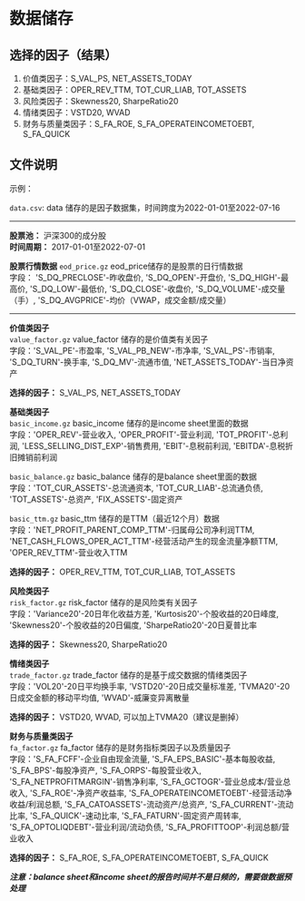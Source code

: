 # 数据储存

## 选择的因子（结果）
1. 价值类因子：S_VAL_PS, NET_ASSETS_TODAY
2. 基础类因子：OPER_REV_TTM, TOT_CUR_LIAB, TOT_ASSETS
3. 风险类因子：Skewness20, SharpeRatio20
4. 情绪类因子：VSTD20, WVAD
5. 财务与质量类因子：S_FA_ROE, S_FA_OPERATEINCOMETOEBT, S_FA_QUICK

## 文件说明

示例：

`data.csv`: data 储存的是因子数据集，时间跨度为2022-01-01至2022-07-16

------------------------

**股票池：** 沪深300的成分股        
**时间周期：** 2017-01-01至2022-07-01             

[//]: # (在下方输入数据集的名称及文件描述)

**股票行情数据**
`eod_price.gz` eod_price储存的是股票的日行情数据           
字段： 'S_DQ_PRECLOSE'-昨收盘价, 'S_DQ_OPEN'-开盘价, 'S_DQ_HIGH'-最高价, 'S_DQ_LOW'-最低价, 'S_DQ_CLOSE'-收盘价, 'S_DQ_VOLUME'-成交量（手）, 'S_DQ_AVGPRICE'-均价（VWAP，成交金额/成交量）

------------------------

**价值类因子**            
`value_factor.gz` value_factor 储存的是价值类有关因子          
字段：'S_VAL_PE'-市盈率, 'S_VAL_PB_NEW'-市净率, 'S_VAL_PS'-市销率, 'S_DQ_TURN'-换手率, 'S_DQ_MV'-流通市值, 'NET_ASSETS_TODAY'-当日净资产

**选择的因子：** S_VAL_PS, NET_ASSETS_TODAY

**基础类因子**         
`basic_income.gz` basic_income 储存的是income sheet里面的数据       
字段：'OPER_REV'-营业收入, 'OPER_PROFIT'-营业利润, 'TOT_PROFIT'-总利润, 'LESS_SELLING_DIST_EXP'-销售费用, 'EBIT'-息税前利润, 'EBITDA'-息税折旧摊销前利润 

`basic_balance.gz` basic_balance 储存的是balance sheet里面的数据        
字段：'TOT_CUR_ASSETS'-总流通资本, 'TOT_CUR_LIAB'-总流通负债, 'TOT_ASSETS'-总资产, 'FIX_ASSETS'-固定资产          
 
`basic_ttm.gz` basic_ttm 储存的是TTM（最近12个月）数据              
字段：'NET_PROFIT_PARENT_COMP_TTM'-归属母公司净利润TTM, 'NET_CASH_FLOWS_OPER_ACT_TTM'-经营活动产生的现金流量净额TTM, 'OPER_REV_TTM'-营业收入TTM

**选择的因子：** OPER_REV_TTM, TOT_CUR_LIAB, TOT_ASSETS

**风险类因子**           
`risk_factor.gz` risk_factor 储存的是风险类有关因子               
字段：'Variance20'-20日年化收益方差, 'Kurtosis20'-个股收益的20日峰度, 'Skewness20'-个股收益的20日偏度, 'SharpeRatio20'-20日夏普比率

**选择的因子：** Skewness20, SharpeRatio20

**情绪类因子**          
`trade_factor.gz` trade_factor 储存的是基于成交数据的情绪类因子           
字段：'VOL20'-20日平均换手率, 'VSTD20'-20日成交量标准差, 'TVMA20'-20日成交金额的移动平均值, 'WVAD'-威廉变异离散量

**选择的因子：** VSTD20, WVAD, 可以加上TVMA20（建议是删掉）

**财务与质量类因子**             
`fa_factor.gz` fa_factor 储存的是财务指标类因子以及质量因子             
字段：'S_FA_FCFF'-企业自由现金流量, 'S_FA_EPS_BASIC'-基本每股收益, 'S_FA_BPS'-每股净资产, 'S_FA_ORPS'-每股营业收入, 'S_FA_NETPROFITMARGIN'-销售净利率, 'S_FA_GCTOGR'-营业总成本/营业总收入, 'S_FA_ROE'-净资产收益率, 'S_FA_OPERATEINCOMETOEBT'-经营活动净收益/利润总额, 'S_FA_CATOASSETS'-流动资产/总资产, 'S_FA_CURRENT'-流动比率, 'S_FA_QUICK'-速动比率, 'S_FA_FATURN'-固定资产周转率, 'S_FA_OPTOLIQDEBT'-营业利润/流动负债, 'S_FA_PROFITTOOP'-利润总额/营业收入

**选择的因子：** S_FA_ROE, S_FA_OPERATEINCOMETOEBT, S_FA_QUICK

***注意：balance sheet和income sheet的报告时间并不是日频的，需要做数据预处理***

